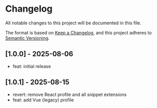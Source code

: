 # Changelog

All notable changes to this project will be documented in this file.

The format is based on [Keep a Changelog](https://keepachangelog.com/en/1.1.0/),
and this project adheres to [Semantic Versioning](https://semver.org/spec/v2.0.0.html).

## [1.0.0] - 2025-08-06

- feat: initial release

## [1.0.1] - 2025-08-15

- revert: remove React profile and all snippet extensions
- feat: add Vue (legacy) profile
